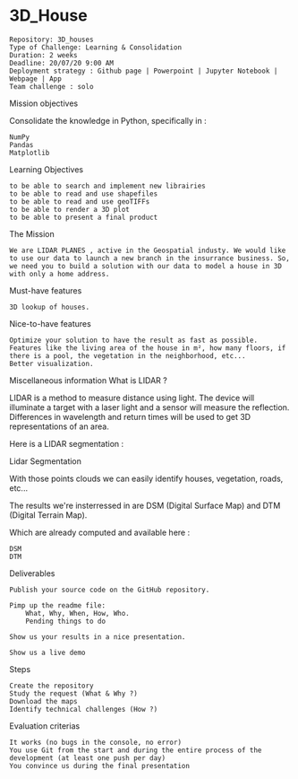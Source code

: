 # 3D_House

    Repository: 3D_houses
    Type of Challenge: Learning & Consolidation
    Duration: 2 weeks
    Deadline: 20/07/20 9:00 AM
    Deployment strategy : Github page | Powerpoint | Jupyter Notebook | Webpage | App
    Team challenge : solo

Mission objectives

Consolidate the knowledge in Python, specifically in :

    NumPy
    Pandas
    Matplotlib

Learning Objectives

    to be able to search and implement new librairies
    to be able to read and use shapefiles
    to be able to read and use geoTIFFs
    to be able to render a 3D plot
    to be able to present a final product

The Mission

    We are LIDAR PLANES , active in the Geospatial industy. We would like to use our data to launch a new branch in the insurrance business. So, we need you to build a solution with our data to model a house in 3D with only a home address.

Must-have features

    3D lookup of houses.

Nice-to-have features

    Optimize your solution to have the result as fast as possible.
    Features like the living area of the house in m², how many floors, if there is a pool, the vegetation in the neighborhood, etc...
    Better visualization.

Miscellaneous information
What is LIDAR ?

LIDAR is a method to measure distance using light. The device will illuminate a target with a laser light and a sensor will measure the reflection. Differences in wavelength and return times will be used to get 3D representations of an area.

Here is a LIDAR segmentation :

Lidar Segmentation


With those points clouds we can easily identify houses, vegetation, roads, etc...

The results we're insterressed in are DSM (Digital Surface Map) and DTM (Digital Terrain Map).

Which are already computed and available here :

    DSM
    DTM

Deliverables

    Publish your source code on the GitHub repository.

    Pimp up the readme file:
        What, Why, When, How, Who.
        Pending things to do

    Show us your results in a nice presentation.

    Show us a live demo

Steps

    Create the repository
    Study the request (What & Why ?)
    Download the maps
    Identify technical challenges (How ?)

Evaluation criterias

    It works (no bugs in the console, no error)
    You use Git from the start and during the entire process of the development (at least one push per day)
    You convince us during the final presentation
